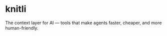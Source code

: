 # knitli
The context layer for AI — tools that make agents faster, cheaper, and more human-friendly.
